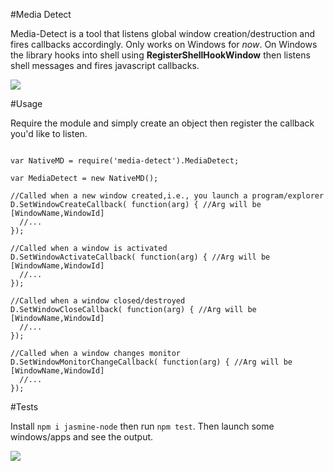 #Media Detect

Media-Detect is a tool that listens global window creation/destruction and fires callbacks accordingly.
Only works on Windows for *now*. On Windows the library hooks into shell using **RegisterShellHookWindow** then listens shell messages and fires javascript callbacks.

![](http://i.imgur.com/L9U8OOK.png)

#Usage

Require the module and simply create an object then register the callback you'd like to listen.

```

var NativeMD = require('media-detect').MediaDetect;

var MediaDetect = new NativeMD();

//Called when a new window created,i.e., you launch a program/explorer
D.SetWindowCreateCallback( function(arg) { //Arg will be [WindowName,WindowId]
  //...
});

//Called when a window is activated
D.SetWindowActivateCallback( function(arg) { //Arg will be [WindowName,WindowId]
  //...
});

//Called when a window closed/destroyed
D.SetWindowCloseCallback( function(arg) { //Arg will be [WindowName,WindowId]
  //...
});

//Called when a window changes monitor
D.SetWindowMonitorChangeCallback( function(arg) { //Arg will be [WindowName,WindowId]
  //...
});

```

#Tests

Install ```npm i jasmine-node``` then run ```npm test```. Then launch some windows/apps and see the output.

![](http://i.imgur.com/q28a5GV.png)
